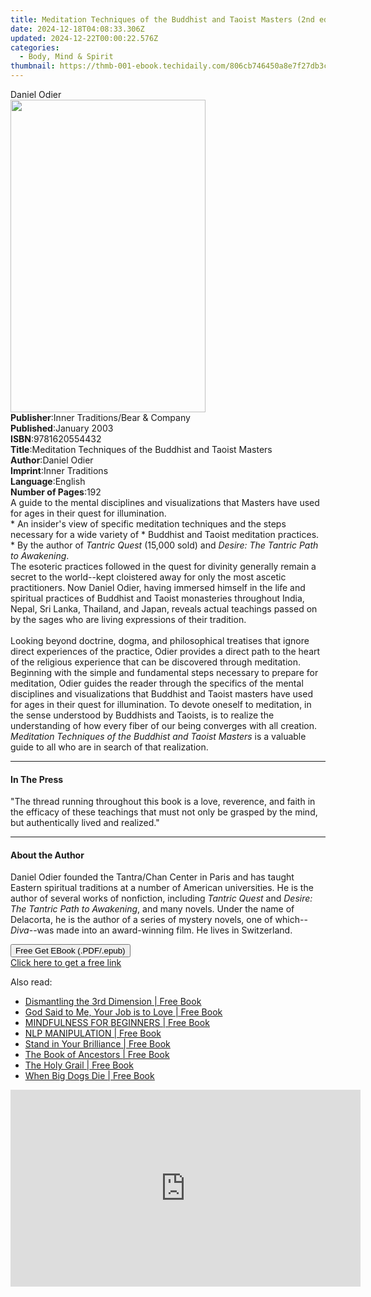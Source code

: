 ```yaml
---
title: Meditation Techniques of the Buddhist and Taoist Masters (2nd ed.) | Free Book
date: 2024-12-18T04:08:33.306Z
updated: 2024-12-22T00:00:22.576Z
categories:
  - Body, Mind & Spirit
thumbnail: https://thmb-001-ebook.techidaily.com/806cb746450a8e7f27db3cc3d5879b7706e0a635c36a0113e85af7d595c9b988.jpg
---
```

<main id="book-container">
  <div class="flex flex-col">
    <div class="book-brief flex-1 py-6 px-4 sm:p-6 md:py-10 md:px-8">
      <!-- brief-->
      <div class="book-brief-main">Daniel Odier</div>
    </div>
    <div
      class="book-meta-info flex-1 grid gap-4 col-start-1 col-end-3 row-start-1 sm:mb-6 sm:grid-cols-4 lg:gap-6 lg:col-start-2 lg:row-end-6 lg:row-span-6 lg:mb-0"
    >
      <div
        class="book-meta-info-left place-content-center mt-4 p-4 text-sm leading-6 col-start-2 col-span-2 dark:text-slate-400"
      >
        <img
          class="w-full h-500 object-cover rounded-lg sm:h-255 sm:col-span-2 lg:col-span-full"
          src="https://img-001-ebook.techidaily.com/d94afb672f2084d8b0ef2ddfff23088a59954fb9b32f3f09d6c85500ee133f31.jpg"
          alt=""
          width="312"
          height="500"
        />
      </div>
      <div
        class="book-meta-info-right mt-2 col-start-1 row-start-2 col-span-3 self-center"
      >
        <!-- meta data  -->
        <div class="flex flex-col px-4 md:px-8">
          <div class="flex-1">
            <strong>Publisher</strong>:<span class="px-2"
              >Inner Traditions/Bear &amp; Company</span
            >
          </div>
          <div class="flex-1">
            <strong>Published</strong>:<span class="px-2">January 2003</span>
          </div>
          <div class="flex-1">
            <strong>ISBN</strong>:<span class="px-2">9781620554432</span>
          </div>
          <div class="flex-1">
            <strong>Title</strong>:<span class="px-2"
              >Meditation Techniques of the Buddhist and Taoist Masters</span
            >
          </div>
          <div class="flex-1">
            <strong>Author</strong>:<span class="px-2">Daniel Odier</span>
          </div>
          <div class="flex-1">
            <strong>Imprint</strong>:<span class="px-2">Inner Traditions</span>
          </div>
          <div class="flex-1">
            <strong>Language</strong>:<span class="px-2">English</span>
          </div>
          <div class="flex-1">
            <strong>Number of Pages</strong>:<span class="px-2">192</span>
          </div>
        </div>
      </div>
    </div>
    <div class="book-description flex-1 py-6 px-4 sm:p-6 md:py-10 md:px-8">
      <div class="book-description-main">
        <div accordion-content="" id="description">
          A guide to the mental disciplines and visualizations that Masters have
          used for ages in their quest for illumination. <br />* An insider's
          view of specific meditation techniques and the steps necessary for a
          wide variety of * Buddhist and Taoist meditation practices. <br />* By
          the author of <i>Tantric Quest</i> (15,000 sold) and
          <i>Desire: The Tantric Path to Awakening</i>. <br />The esoteric
          practices followed in the quest for divinity generally remain a secret
          to the world--kept cloistered away for only the most ascetic
          practitioners. Now Daniel Odier, having immersed himself in the life
          and spiritual practices of Buddhist and Taoist monasteries throughout
          India, Nepal, Sri Lanka, Thailand, and Japan, reveals actual teachings
          passed on by the sages who are living expressions of their tradition.
          <br /><br />Looking beyond doctrine, dogma, and philosophical
          treatises that ignore direct experiences of the practice, Odier
          provides a direct path to the heart of the religious experience that
          can be discovered through meditation. Beginning with the simple and
          fundamental steps necessary to prepare for meditation, Odier guides
          the reader through the specifics of the mental disciplines and
          visualizations that Buddhist and Taoist masters have used for ages in
          their quest for illumination. To devote oneself to meditation, in the
          sense understood by Buddhists and Taoists, is to realize the
          understanding of how every fiber of our being converges with all
          creation.
          <i>Meditation Techniques of the Buddhist and Taoist Masters</i> is a
          valuable guide to all who are in search of that realization.
        </div>
        <div class="accordion-fader"></div>
      </div>
    </div>
    <div class="book-excerpts flex-1 py-6 px-4 sm:p-6 md:py-10 md:px-8">
      <!-- excerpts-->
      <div class="book-excerpts-main">
        <hr />
        <h4 class="placeholder placeholder-heading">
          <span>In The Press</span>
        </h4>
        <p>
          "The thread running throughout this book is a love, reverence, and
          faith in the efficacy of these teachings that must not only be grasped
          by the mind, but authentically lived and realized."
        </p>
      </div>
    </div>
    <div class="book-about-author flex-1 py-6 px-4 sm:p-6 md:py-10 md:px-8">
      <!-- about author-->
      <div class="book-main-author-main">
        <hr />
        <h4 class="placeholder placeholder-heading">
          <span>About the Author</span>
        </h4>
        <p>
          Daniel Odier founded the Tantra/Chan Center in Paris and has taught
          Eastern spiritual traditions at a number of American universities. He
          is the author of several works of nonfiction, including
          <i>Tantric Quest</i> and <i>Desire: The Tantric Path to Awakening</i>,
          and many novels. Under the name of Delacorta, he is the author of a
          series of mystery novels, one of which--<i>Diva</i>--was made into an
          award-winning film. He lives in Switzerland.
        </p>
      </div>
    </div>
    <div class="book-free-get flex-1 py-6 px-4 sm:p-6 md:py-10 md:px-8">
      <button
        id="btn-free-get"
        class="bg-blue-500 hover:bg-blue-700 text-white font-bold py-2 px-4 rounded"
      >
        Free Get EBook (.PDF/.epub)
      </button>
      <div id="countdown-display" class="px-2 text-lg mt-2"></div>
      <a
        id="free-link"
        class="hidden bg-blue-500 hover:bg-blue-700 text-white font-bold py-2 px-4 rounded"
        href="https://www.ebooks.com/en-us/book/95782162/meditation-techniques-of-the-buddhist-and-taoist-masters/daniel-odier/"
        target="_blank"
        >Click here to get a free link</a
      >
    </div>
    <script>
      let countdownTime = 0;
      let countdownInterval = null;
      document
        .getElementById('btn-free-get')
        .addEventListener('click', startCountdown);
      function startCountdown() {
        countdownTime = new Date().getTime() + 60000 * 3;
        countdownInterval = setInterval(updateCountdown, 1000);
        document.getElementById('btn-free-get').disabled = true;
        document
          .getElementById('btn-free-get')
          .classList.add('bg-gray-500', 'cursor-not-allowed');
      }
      function updateCountdown() {
        let currentTime = new Date().getTime();
        let timeLeft = countdownTime - currentTime;
        let secondsLeft = Math.floor(timeLeft / 1000);
        document.getElementById('countdown-display').innerHTML =
          `Remaining time: ${secondsLeft} seconds.`;
        if (secondsLeft <= 0) {
          clearInterval(countdownInterval);
          document.getElementById('btn-free-get').classList.add('hidden');
          document.getElementById('free-link').classList.remove('hidden');
          document.getElementById('countdown-display').innerHTML = '';
        }
      }
    </script>
  </div>
</main>

<ins class="adsbygoogle"
      style="display:block"
      data-ad-client="ca-pub-7571918770474297"
      data-ad-slot="8358498916"
      data-ad-format="auto"
      data-full-width-responsive="true"></ins>
    

<span class="atpl-alsoreadstyle">Also read:</span>
<div><ul>
<li><a href="https://novels-ebooks.techidaily.com/210859158-9781738981519-dismantling-the-3rd-dimension/"><u>Dismantling the 3rd Dimension | Free Book</u></a></li>
<li><a href="https://novels-ebooks.techidaily.com/210859102-9798988410812-god-said-to-me-your-job-is-to-love/"><u>God Said to Me, Your Job is to Love | Free Book</u></a></li>
<li><a href="https://novels-ebooks.techidaily.com/210859172-9783988313638-mindfulness-for-beginners/"><u>MINDFULNESS FOR BEGINNERS | Free Book</u></a></li>
<li><a href="https://novels-ebooks.techidaily.com/210859192-9783988313614-nlp-manipulation/"><u>NLP MANIPULATION | Free Book</u></a></li>
<li><a href="https://novels-ebooks.techidaily.com/210859194-9798987668214-stand-in-your-brilliance/"><u>Stand in Your Brilliance | Free Book</u></a></li>
<li><a href="https://novels-ebooks.techidaily.com/210858937-9780316353656-the-book-of-ancestors/"><u>The Book of Ancestors | Free Book</u></a></li>
<li><a href="https://novels-ebooks.techidaily.com/210859167-9798987663318-the-holy-grail/"><u>The Holy Grail | Free Book</u></a></li>
<li><a href="https://novels-ebooks.techidaily.com/210859023-9798822917231-when-big-dogs-die/"><u>When Big Dogs Die | Free Book</u></a></li>
</ul></div>

<!-- affiliate ads begin -->
<iframe width="560" height="315" src="https://www.youtube.com/embed/LaGNHfAT92w?si=bvHo1iYK2JBIPtRo" title="YouTube video player" frameborder="0" allow="accelerometer; autoplay; clipboard-write; encrypted-media; gyroscope; picture-in-picture; web-share" referrerpolicy="strict-origin-when-cross-origin" allowfullscreen></iframe>
<!-- affiliate ads end -->

